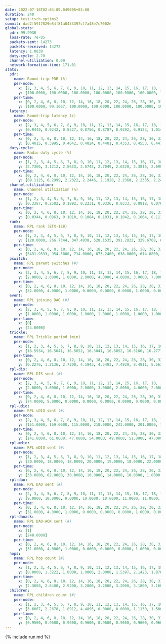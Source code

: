 ```yaml
---
date: 2022-07-16T02:03:09.049095+02:00
duration: 240
setup: test-tsch-optims2
commit: dad2f5917829e84f81a0433397cf7a48e7c7002e
global-stats:
  pdr: 99.9930
  loss-rate: 7e-05
  packets-sent: 14273
  packets-received: 14272
  latency: 1.0039
  duty-cycle: 2.70
  channel-utilization: 0.09
  network-formation-time: 171.01
stats:
  pdr:
    name: Round-trip PDR (%)
    per-node:
      x: [2, 3, 4, 5, 6, 7, 8, 9, 10, 11, 12, 13, 14, 15, 16, 17, 18, 19, 20, 21, 22, 23, 24, 25]
      y: [100.0000, 100.0000, 100.0000, 100.0000, 100.0000, 100.0000, 100.0000, 99.8217, 100.0000, 100.0000, 100.0000, 100.0000, 100.0000, 100.0000, 100.0000, 100.0000, 100.0000, 100.0000, 100.0000, 100.0000, 100.0000, 100.0000, 100.0000, 100.0000]
    per-time:
      x: [0, 2, 4, 6, 8, 10, 12, 14, 16, 18, 20, 22, 24, 26, 28, 30, 32, 34, 36, 38, 40, 42, 44, 46, 48, 50, 52, 54, 56, 58, 60, 62, 64, 66, 68, 70, 72, 74, 76, 78, 80, 82, 84, 86, 88, 90, 92, 94, 96, 98, 100, 102, 104, 106, 108, 110, 112, 114, 116, 118, 120, 122, 124, 126, 128, 130, 132, 134, 136, 138, 140, 142, 144, 146, 148, 150, 152, 154, 156, 158, 160, 162, 164, 166, 168, 170, 172, 174, 176, 178, 180, 182, 184, 186, 188, 190, 192, 194, 196, 198, 200, 202, 204, 206, 208, 210, 212, 214, 216, 218, 220, 222, 224, 226, 228, 230, 232, 234, 236]
      y: [100.0000, 99.1667, 100.0000, 100.0000, 100.0000, 100.0000, 100.0000, 100.0000, 100.0000, 100.0000, 100.0000, 100.0000, 100.0000, 100.0000, 100.0000, 100.0000, 100.0000, 100.0000, 100.0000, 100.0000, 100.0000, 100.0000, 100.0000, 100.0000, 100.0000, 100.0000, 100.0000, 100.0000, 100.0000, 100.0000, 100.0000, 100.0000, 100.0000, 100.0000, 100.0000, 100.0000, 100.0000, 100.0000, 100.0000, 100.0000, 100.0000, 100.0000, 100.0000, 100.0000, 100.0000, 100.0000, 100.0000, 100.0000, 100.0000, 100.0000, 100.0000, 100.0000, 100.0000, 100.0000, 100.0000, 100.0000, 100.0000, 100.0000, 100.0000, 100.0000, 100.0000, 100.0000, 100.0000, 100.0000, 100.0000, 100.0000, 100.0000, 100.0000, 100.0000, 100.0000, 100.0000, 100.0000, 100.0000, 100.0000, 100.0000, 100.0000, 100.0000, 100.0000, 100.0000, 100.0000, 100.0000, 100.0000, 100.0000, 100.0000, 100.0000, 100.0000, 100.0000, 100.0000, 100.0000, 100.0000, 100.0000, 100.0000, 100.0000, 100.0000, 100.0000, 100.0000, 100.0000, 100.0000, 100.0000, 100.0000, 100.0000, 100.0000, 100.0000, 100.0000, 100.0000, 100.0000, 100.0000, 100.0000, 100.0000, 100.0000, 100.0000, 100.0000, 100.0000, 100.0000, 100.0000, 100.0000, 100.0000, 100.0000, 100.0000]
  latency:
    name: Round-trip latency (s)
    per-node:
      x: [2, 3, 4, 5, 6, 7, 8, 9, 10, 11, 12, 13, 14, 15, 16, 17, 18, 19, 20, 21, 22, 23, 24, 25]
      y: [0.9440, 0.9242, 0.8527, 0.8756, 0.8787, 0.9392, 0.9123, 1.0148, 0.9205, 0.9857, 0.9048, 1.0482, 1.1132, 1.0025, 0.9981, 1.0121, 0.9618, 1.0621, 1.0796, 1.1139, 1.1760, 1.1371, 1.1418, 1.1110]
    per-time:
      x: [0, 2, 4, 6, 8, 10, 12, 14, 16, 18, 20, 22, 24, 26, 28, 30, 32, 34, 36, 38, 40, 42, 44, 46, 48, 50, 52, 54, 56, 58, 60, 62, 64, 66, 68, 70, 72, 74, 76, 78, 80, 82, 84, 86, 88, 90, 92, 94, 96, 98, 100, 102, 104, 106, 108, 110, 112, 114, 116, 118, 120, 122, 124, 126, 128, 130, 132, 134, 136, 138, 140, 142, 144, 146, 148, 150, 152, 154, 156, 158, 160, 162, 164, 166, 168, 170, 172, 174, 176, 178, 180, 182, 184, 186, 188, 190, 192, 194, 196, 198, 200, 202, 204, 206, 208, 210, 212, 214, 216, 218, 220, 222, 224, 226, 228, 230, 232, 234, 236]
      y: [0.4015, 0.3995, 0.4642, 0.4024, 0.4401, 0.4353, 0.4553, 0.4476, 0.4155, 0.4220, 0.4495, 0.4526, 0.4679, 0.4183, 0.4163, 0.3805, 0.3818, 0.3898, 0.4360, 0.3850, 0.3765, 0.3502, 0.3919, 0.4045, 0.5050, 0.4622, 0.3433, 0.3347, 0.3975, 0.5256, 1.0236, 0.8755, 0.5874, 0.4785, 0.4639, 0.5374, 1.3065, 1.2069, 1.1128, 0.8521, 0.5610, 0.6074, 1.2771, 1.3118, 1.2954, 1.2526, 1.2401, 1.0316, 1.2597, 1.2618, 1.2707, 1.2995, 1.2722, 1.2661, 1.3001, 1.2702, 1.2765, 1.2487, 1.2876, 1.2799, 1.2687, 1.2623, 1.2515, 1.2801, 1.2800, 1.2773, 1.2753, 1.2844, 1.2751, 1.2648, 1.2963, 1.2907, 1.2781, 1.2784, 1.2657, 1.2500, 1.2758, 1.2591, 1.2698, 1.2547, 1.2505, 1.2599, 1.2658, 1.2697, 1.2600, 1.2569, 1.2683, 1.2546, 1.2603, 1.2709, 1.2397, 1.2628, 1.2649, 1.2463, 1.2435, 1.2687, 1.2554, 1.2497, 1.2614, 1.2420, 1.2710, 1.2913, 1.2803, 1.2728, 1.2736, 1.2640, 1.2445, 1.2725, 1.2633, 1.2462, 1.2598, 1.2773, 1.2641, 1.2612, 1.2512, 1.2512, 1.2476, 1.2707, 1.2614]
  duty-cycle:
    name: Radio duty cycle (%)
    per-node:
      x: [1, 2, 3, 4, 5, 6, 7, 8, 9, 10, 11, 12, 13, 14, 15, 16, 17, 18, 19, 20, 21, 22, 23, 24, 25]
      y: [2.7366, 3.1212, 2.8633, 2.6742, 2.7049, 2.6320, 2.3816, 2.6908, 2.5982, 2.5060, 2.5550, 2.7310, 2.6448, 2.6907, 2.6665, 2.7003, 2.7000, 3.0026, 2.8253, 2.4153, 2.9145, 3.0429, 3.1113, 2.9710, 2.9548]
    per-time:
      x: [0, 2, 4, 6, 8, 10, 12, 14, 16, 18, 20, 22, 24, 26, 28, 30, 32, 34, 36, 38, 40, 42, 44, 46, 48, 50, 52, 54, 56, 58, 60, 62, 64, 66, 68, 70, 72, 74, 76, 78, 80, 82, 84, 86, 88, 90, 92, 94, 96, 98, 100, 102, 104, 106, 108, 110, 112, 114, 116, 118, 120, 122, 124, 126, 128, 130, 132, 134, 136, 138, 140, 142, 144, 146, 148, 150, 152, 154, 156, 158, 160, 162, 164, 166, 168, 170, 172, 174, 176, 178, 180, 182, 184, 186, 188, 190, 192, 194, 196, 198, 200, 202, 204, 206, 208, 210, 212, 214, 216, 218, 220, 222, 224, 226, 228, 230, 232, 234, 236, 238]
      y: [69.1125, 6.2999, 2.2322, 2.2446, 2.1920, 2.2368, 2.2335, 2.2496, 2.2501, 2.2415, 2.2179, 2.2256, 2.2349, 2.2219, 2.2334, 2.2510, 2.2099, 2.1845, 2.2146, 2.2032, 2.2002, 2.1841, 2.1954, 2.1867, 2.1854, 2.1842, 2.1759, 2.1747, 2.1765, 2.1797, 2.1743, 2.1959, 2.1822, 2.1704, 2.1840, 2.1791, 2.1767, 2.1966, 2.1676, 2.1818, 2.1847, 2.1974, 2.1881, 2.1875, 2.2097, 2.1900, 2.2005, 2.1416, 2.1895, 2.1794, 2.1694, 2.1696, 2.1852, 2.1729, 2.1731, 2.1635, 2.1783, 2.1630, 2.1908, 2.1675, 2.1744, 2.1758, 2.1725, 2.1709, 2.3238, 2.2459, 2.2741, 2.1823, 2.1831, 2.1745, 2.1804, 2.1792, 2.2019, 2.1654, 2.1904, 2.1774, 2.1844, 2.1838, 2.1723, 2.1657, 2.1690, 2.1613, 2.1646, 2.1627, 2.1781, 2.1633, 2.1848, 2.1756, 2.1691, 2.1636, 2.1608, 2.1818, 2.1605, 2.1757, 2.1551, 2.1472, 2.1696, 2.1604, 2.1662, 2.1639, 2.1674, 2.1678, 2.1606, 2.1942, 2.1877, 2.1925, 2.1776, 2.1666, 2.1825, 2.1712, 2.1744, 2.1824, 2.1912, 2.1860, 2.1760, 2.1759, 2.1711, 2.1647, 2.1848, 2.1683]
  channel-utilization:
    name: Channel utilization (%)
    per-node:
      x: [1, 2, 3, 4, 5, 6, 7, 8, 9, 10, 11, 12, 13, 14, 15, 16, 17, 18, 19, 20, 21, 22, 23, 24, 25]
      y: [0.3387, 0.2582, 0.1892, 0.2231, 0.0336, 0.0333, 0.0818, 0.0766, 0.0340, 0.0391, 0.0347, 0.2393, 0.0389, 0.0339, 0.0598, 0.0466, 0.0645, 0.1872, 0.0345, 0.0617, 0.0481, 0.0346, 0.0319, 0.0329, 0.0321]
    per-time:
      x: [0, 2, 4, 6, 8, 10, 12, 14, 16, 18, 20, 22, 24, 26, 28, 30, 32, 34, 36, 38, 40, 42, 44, 46, 48, 50, 52, 54, 56, 58, 60, 62, 64, 66, 68, 70, 72, 74, 76, 78, 80, 82, 84, 86, 88, 90, 92, 94, 96, 98, 100, 102, 104, 106, 108, 110, 112, 114, 116, 118, 120, 122, 124, 126, 128, 130, 132, 134, 136, 138, 140, 142, 144, 146, 148, 150, 152, 154, 156, 158, 160, 162, 164, 166, 168, 170, 172, 174, 176, 178, 180, 182, 184, 186, 188, 190, 192, 194, 196, 198, 200, 202, 204, 206, 208, 210, 212, 214, 216, 218, 220, 222, 224, 226, 228, 230, 232, 234, 236, 238]
      y: [0.0344, 0.0963, 0.1010, 0.1084, 0.1031, 0.1042, 0.1064, 0.1110, 0.1099, 0.1082, 0.1021, 0.1051, 0.1069, 0.1044, 0.1056, 0.1113, 0.0994, 0.0888, 0.0987, 0.0969, 0.0979, 0.0925, 0.0966, 0.0919, 0.0909, 0.0929, 0.0857, 0.0869, 0.0902, 0.0890, 0.0864, 0.0962, 0.0917, 0.0850, 0.0930, 0.0893, 0.0908, 0.0952, 0.0875, 0.0904, 0.0929, 0.0963, 0.0924, 0.0946, 0.1025, 0.0950, 0.0961, 0.0920, 0.0926, 0.0888, 0.0840, 0.0869, 0.0916, 0.0866, 0.0852, 0.0859, 0.0882, 0.0860, 0.0897, 0.0868, 0.0862, 0.0871, 0.0873, 0.0863, 0.1106, 0.0518, 0.0527, 0.0960, 0.0890, 0.0873, 0.0915, 0.0903, 0.0986, 0.0861, 0.0905, 0.0864, 0.0886, 0.0896, 0.0856, 0.0853, 0.0845, 0.0821, 0.0848, 0.0849, 0.0871, 0.0832, 0.0885, 0.0882, 0.0847, 0.0834, 0.0864, 0.0904, 0.0831, 0.0836, 0.0793, 0.0797, 0.0836, 0.0832, 0.0847, 0.0842, 0.0850, 0.0853, 0.0837, 0.0932, 0.0942, 0.0924, 0.0901, 0.0854, 0.0902, 0.0873, 0.0869, 0.0889, 0.0925, 0.0914, 0.0880, 0.0880, 0.0838, 0.0819, 0.0883, 0.0837]
  rank:
    name: RPL rank (ETX-128)
    per-node:
      x: [1, 2, 3, 4, 5, 6, 7, 8, 9, 10, 11, 12, 13, 14, 15, 16, 17, 18, 19, 20, 21, 22, 23, 24, 25]
      y: [128.0000, 266.7344, 347.4938, 528.1535, 391.2822, 329.6708, 688.2213, 397.5165, 562.7561, 419.5000, 437.8708, 689.0615, 520.0456, 589.0123, 785.8496, 587.7078, 519.3375, 575.1452, 723.0622, 669.7495, 701.8619, 775.6307, 727.9710, 757.7469, 740.6750]
    per-time:
      x: [0, 2, 4, 6, 8, 10, 12, 14, 16, 18, 20, 22, 24, 26, 28, 30, 32, 34, 36, 38, 40, 42, 44, 46, 48, 50, 52, 54, 56, 58, 60, 62, 64, 66, 68, 70, 72, 74, 76, 78, 80, 82, 84, 86, 88, 90, 92, 94, 96, 98, 100, 102, 104, 106, 108, 110, 112, 114, 116, 118, 120, 122, 124, 126, 128, 130, 132, 134, 136, 138, 140, 142, 144, 146, 148, 150, 152, 154, 156, 158, 160, 162, 164, 166, 168, 170, 172, 174, 176, 178, 180, 182, 184, 186, 188, 190, 192, 194, 196, 198, 200, 202, 204, 206, 208, 210, 212, 214, 216, 218, 220, 222, 224, 226, 228, 230, 232, 234, 236, 238]
      y: [5431.9333, 954.5000, 714.0000, 673.2400, 638.0000, 614.8800, 617.2353, 608.5600, 579.9804, 573.1569, 570.4800, 567.6200, 568.0000, 550.1429, 556.2941, 557.9800, 567.9400, 570.4400, 567.5882, 578.0189, 569.8000, 575.2308, 555.2000, 543.7308, 531.9600, 540.7600, 521.9804, 508.9412, 489.9600, 495.0392, 487.9800, 487.8846, 479.5192, 476.3600, 481.6667, 486.8800, 488.5000, 487.4000, 485.2000, 486.4600, 487.7647, 485.5000, 487.3400, 490.2353, 502.4118, 508.3673, 504.7843, 491.8654, 492.3137, 491.8235, 494.8800, 489.5882, 480.9600, 476.9400, 473.5800, 475.6000, 479.3800, 479.6200, 481.7600, 482.9800, 484.7600, 488.0600, 491.0784, 483.7647, 640.4589, 661.6791, 636.1507, 487.9600, 481.8000, 486.0600, 486.9800, 482.1600, 485.8600, 480.6667, 482.4800, 482.7800, 481.2941, 475.9000, 478.3400, 479.9400, 476.8824, 475.2400, 477.3600, 475.2400, 466.7600, 464.0800, 467.7200, 472.9600, 465.9423, 471.2000, 470.1600, 472.9000, 465.7000, 471.3800, 473.8400, 475.6800, 481.4200, 493.8627, 488.3800, 486.9600, 485.9400, 475.7000, 473.0392, 470.8400, 466.2800, 467.6600, 468.7000, 462.5490, 464.6800, 467.9615, 459.6250, 470.4314, 468.9184, 470.2800, 479.8235, 483.6981, 478.4200, 476.0400, 473.2000, 463.1351]
  pswitch:
    name: RPL parent switches (#)
    per-node:
      x: [2, 3, 4, 5, 6, 7, 8, 9, 10, 11, 12, 13, 14, 15, 16, 17, 18, 19, 20, 21, 22, 23, 24, 25]
      y: [2.0000, 2.0000, 1.0000, 2.0000, 4.0000, 4.0000, 3.0000, 7.0000, 3.0000, 1.0000, 4.0000, 2.0000, 4.0000, 7.0000, 4.0000, 1.0000, 2.0000, 3.0000, 7.0000, 1.0000, 3.0000, 3.0000, 3.0000, 2.0000]
    per-time:
      x: [0, 2, 4, 6, 8, 10, 12, 14, 16, 18, 20, 22, 24, 26, 28, 30, 32, 34, 36, 38, 40, 42, 44, 46, 48, 50, 52, 54, 56, 58, 60, 62, 64, 66, 68, 70, 72, 74, 76, 78, 80, 82, 84, 86, 88, 90, 92, 94, 96, 98, 100, 102, 104, 106, 108, 110, 112, 114, 116, 118, 120, 122, 124, 126, 128, 130, 132, 134, 136, 138, 140, 142, 144, 146, 148, 150, 152, 154, 156, 158, 160, 162, 164, 166, 168, 170, 172, 174, 176, 178, 180, 182, 184, 186, 188, 190, 192, 194, 196, 198, 200, 202, 204, 206, 208, 210, 212, 214, 216, 218, 220, 222, 224, 226, 228, 230]
      y: [32.0000, 4.0000, 1.0000, 0.0000, 0.0000, 0.0000, 1.0000, 0.0000, 1.0000, 1.0000, 0.0000, 0.0000, 3.0000, 0.0000, 1.0000, 0.0000, 0.0000, 0.0000, 0.0000, 2.0000, 1.0000, 2.0000, 0.0000, 1.0000, 0.0000, 0.0000, 1.0000, 1.0000, 0.0000, 1.0000, 0.0000, 2.0000, 0.0000, 0.0000, 1.0000, 0.0000, 0.0000, 0.0000, 0.0000, 0.0000, 1.0000, 0.0000, 0.0000, 0.0000, 0.0000, 0.0000, 3.0000, 0.0000, 0.0000, 1.0000, 0.0000, 1.0000, 0.0000, 0.0000, 0.0000, 0.0000, 0.0000, 0.0000, 0.0000, 0.0000, 0.0000, 0.0000, 1.0000, 1.0000, 1.0000, 0.0000, 0.0000, 0.0000, 0.0000, 0.0000, 0.0000, 0.0000, 0.0000, 1.0000, 0.0000, 0.0000, 1.0000, 0.0000, 0.0000, 0.0000, 1.0000, 0.0000, 0.0000, 0.0000, 0.0000, 0.0000, 0.0000, 1.0000, 1.0000, 0.0000, 0.0000, 0.0000, 0.0000, 0.0000, 0.0000, 0.0000, 0.0000, 1.0000, 0.0000, 0.0000, 0.0000, 0.0000, 1.0000, 0.0000, 0.0000, 0.0000, 0.0000, 1.0000, 0.0000, 0.0000, 0.0000, 0.0000, 0.0000, 0.0000, 0.0000, 2.0000]
  event:
    name: RPL joining DAG (#)
    per-node:
      x: [2, 3, 4, 5, 6, 7, 8, 9, 10, 11, 12, 13, 14, 15, 16, 17, 18, 19, 20, 21, 22, 23, 24, 25]
      y: [1.0000, 1.0000, 1.0000, 1.0000, 1.0000, 1.0000, 1.0000, 1.0000, 1.0000, 1.0000, 1.0000, 1.0000, 1.0000, 1.0000, 1.0000, 1.0000, 1.0000, 1.0000, 1.0000, 1.0000, 1.0000, 1.0000, 1.0000, 1.0000]
    per-time:
      x: [0]
      y: [24.0000]
  trickle:
    name: RPL Trickle period (min)
    per-node:
      x: [1, 2, 3, 4, 5, 6, 7, 8, 9, 10, 11, 12, 13, 14, 15, 16, 17, 18, 19, 20, 21, 22, 23, 24, 25]
      y: [16.5934, 16.5041, 16.5052, 16.5041, 16.5052, 16.5166, 16.2777, 16.5803, 16.5583, 16.4731, 16.5729, 16.2676, 16.3908, 16.5110, 16.4106, 16.3728, 16.5001, 16.5222, 16.3976, 17.2993, 16.5874, 16.1007, 16.4622, 16.5755, 16.5717]
    per-time:
      x: [0, 2, 4, 6, 8, 10, 12, 14, 16, 18, 20, 22, 24, 26, 28, 30, 32, 34, 36, 38, 40, 42, 44, 46, 48, 50, 52, 54, 56, 58, 60, 62, 64, 66, 68, 70, 72, 74, 76, 78, 80, 82, 84, 86, 88, 90, 92, 94, 96, 98, 100, 102, 104, 106, 108, 110, 112, 114, 116, 118, 120, 122, 124, 126, 128, 130, 132, 134, 136, 138, 140, 142, 144, 146, 148, 150, 152, 154, 156, 158, 160, 162, 164, 166, 168, 170, 172, 174, 176, 178, 180, 182, 184, 186, 188, 190, 192, 194, 196, 198, 200, 202, 204, 206, 208, 210, 212, 214, 216, 218, 220, 222, 224, 226, 228, 230, 232, 234, 236, 238]
      y: [0.2276, 1.2136, 2.7200, 4.1943, 4.5493, 7.4929, 8.4811, 8.5634, 8.7381, 13.8782, 16.7772, 17.1267, 17.1526, 17.2979, 17.4763, 17.4763, 17.4763, 17.4763, 17.4763, 17.4763, 17.4763, 17.4763, 17.4763, 17.4763, 17.4763, 17.4763, 17.4763, 17.4763, 17.4763, 17.4763, 17.4763, 17.4763, 17.4763, 17.4763, 17.4763, 17.4763, 17.4763, 17.4763, 17.4763, 17.4763, 17.4763, 17.4763, 17.4763, 17.4763, 17.4763, 17.4763, 17.4763, 17.4763, 17.4763, 17.4763, 17.4763, 17.4763, 17.4763, 17.4763, 17.4763, 17.4763, 17.4763, 17.4763, 17.4763, 17.4763, 17.4763, 17.4763, 17.4763, 17.4763, 17.4763, 17.4763, 17.4763, 17.4763, 17.4763, 17.4763, 17.4763, 17.4763, 17.4763, 17.4763, 17.4763, 17.4763, 17.4763, 17.4763, 17.4763, 17.4763, 17.4763, 17.4763, 17.4763, 17.4763, 17.4763, 17.4763, 17.4763, 17.4763, 17.4763, 17.4763, 17.4763, 17.4763, 17.4763, 17.4763, 17.4763, 17.4763, 17.4763, 17.4763, 17.4763, 17.4763, 17.4763, 17.4763, 17.4763, 17.4763, 17.4763, 17.4763, 17.4763, 17.4763, 17.4763, 17.4763, 17.4763, 17.4763, 17.4763, 17.4763, 17.4763, 17.4763, 17.4763, 17.4763, 17.4763, 17.4763]
  rpl-dis:
    name: RPL DIS sent (#)
    per-node:
      x: [2, 3, 4, 5, 6, 7, 8, 9, 10, 11, 12, 13, 14, 15, 16, 17, 18, 19, 20, 21, 22, 23, 24, 25]
      y: [2.0000, 3.0000, 1.0000, 2.0000, 3.0000, 2.0000, 4.0000, 2.0000, 2.0000, 3.0000, 2.0000, 4.0000, 4.0000, 4.0000, 3.0000, 3.0000, 4.0000, 3.0000, 7.0000, 3.0000, 5.0000, 5.0000, 4.0000, 6.0000]
    per-time:
      x: [0, 2, 4, 6, 8, 10, 12, 14, 16, 18, 20, 22, 24, 26, 28, 30, 32, 34, 36, 38, 40, 42, 44, 46, 48, 50, 52, 54, 56, 58, 60, 62, 64, 66, 68, 70, 72, 74, 76, 78, 80, 82, 84, 86, 88, 90, 92, 94, 96, 98, 100, 102, 104, 106, 108, 110, 112, 114, 116, 118, 120, 122, 124, 126, 128, 130, 132, 134]
      y: [74.0000, 5.0000, 0.0000, 0.0000, 0.0000, 0.0000, 0.0000, 0.0000, 0.0000, 0.0000, 0.0000, 0.0000, 0.0000, 0.0000, 0.0000, 0.0000, 0.0000, 0.0000, 0.0000, 0.0000, 0.0000, 0.0000, 0.0000, 0.0000, 0.0000, 0.0000, 0.0000, 0.0000, 0.0000, 0.0000, 0.0000, 0.0000, 0.0000, 0.0000, 0.0000, 0.0000, 0.0000, 0.0000, 0.0000, 0.0000, 0.0000, 0.0000, 0.0000, 0.0000, 0.0000, 0.0000, 0.0000, 0.0000, 0.0000, 0.0000, 0.0000, 0.0000, 0.0000, 0.0000, 0.0000, 0.0000, 0.0000, 0.0000, 0.0000, 0.0000, 0.0000, 0.0000, 0.0000, 0.0000, 0.0000, 1.0000, 0.0000, 1.0000]
  rpl-udio:
    name: RPL uDIO sent (#)
    per-node:
      x: [2, 3, 4, 5, 6, 7, 8, 9, 10, 11, 12, 13, 14, 15, 16, 17, 18, 19, 20, 21, 22, 23, 24, 25]
      y: [151.0000, 169.0000, 115.0000, 218.0000, 242.0000, 201.0000, 167.0000, 231.0000, 235.0000, 237.0000, 187.0000, 239.0000, 232.0000, 205.0000, 236.0000, 204.0000, 169.0000, 230.0000, 256.0000, 233.0000, 240.0000, 208.0000, 238.0000, 181.0000]
    per-time:
      x: [0, 2, 4, 6, 8, 10, 12, 14, 16, 18, 20, 22, 24, 26, 28, 30, 32, 34, 36, 38, 40, 42, 44, 46, 48, 50, 52, 54, 56, 58, 60, 62, 64, 66, 68, 70, 72, 74, 76, 78, 80, 82, 84, 86, 88, 90, 92, 94, 96, 98, 100, 102, 104, 106, 108, 110, 112, 114, 116, 118, 120, 122, 124, 126, 128, 130, 132, 134, 136, 138, 140, 142, 144, 146, 148, 150, 152, 154, 156, 158, 160, 162, 164, 166, 168, 170, 172, 174, 176, 178, 180, 182, 184, 186, 188, 190, 192, 194, 196, 198, 200, 202, 204, 206, 208, 210, 212, 214, 216, 218, 220, 222, 224, 226, 228, 230, 232, 234, 236, 238]
      y: [141.0000, 61.0000, 47.0000, 54.0000, 49.0000, 51.0000, 47.0000, 44.0000, 46.0000, 48.0000, 39.0000, 39.0000, 40.0000, 39.0000, 44.0000, 50.0000, 45.0000, 41.0000, 41.0000, 37.0000, 37.0000, 29.0000, 49.0000, 51.0000, 48.0000, 41.0000, 35.0000, 37.0000, 38.0000, 42.0000, 47.0000, 48.0000, 43.0000, 35.0000, 31.0000, 39.0000, 43.0000, 49.0000, 50.0000, 44.0000, 38.0000, 41.0000, 33.0000, 43.0000, 45.0000, 48.0000, 47.0000, 43.0000, 35.0000, 35.0000, 33.0000, 41.0000, 54.0000, 40.0000, 45.0000, 39.0000, 34.0000, 33.0000, 36.0000, 45.0000, 49.0000, 41.0000, 37.0000, 38.0000, 38.0000, 33.0000, 36.0000, 45.0000, 48.0000, 40.0000, 41.0000, 36.0000, 33.0000, 34.0000, 40.0000, 42.0000, 52.0000, 41.0000, 42.0000, 30.0000, 34.0000, 26.0000, 48.0000, 49.0000, 42.0000, 37.0000, 36.0000, 31.0000, 39.0000, 38.0000, 52.0000, 48.0000, 41.0000, 35.0000, 29.0000, 37.0000, 38.0000, 52.0000, 50.0000, 44.0000, 34.0000, 31.0000, 29.0000, 40.0000, 47.0000, 50.0000, 44.0000, 44.0000, 37.0000, 26.0000, 36.0000, 41.0000, 47.0000, 49.0000, 48.0000, 37.0000, 35.0000, 25.0000, 35.0000, 40.0000]
  rpl-mdio:
    name: RPL mDIO sent (#)
    per-node:
      x: [1, 2, 3, 4, 5, 6, 7, 8, 9, 10, 11, 12, 13, 14, 15, 16, 17, 18, 19, 20, 21, 22, 23, 24, 25]
      y: [20.0000, 18.0000, 18.0000, 20.0000, 19.0000, 18.0000, 22.0000, 19.0000, 20.0000, 19.0000, 18.0000, 22.0000, 21.0000, 19.0000, 21.0000, 23.0000, 20.0000, 19.0000, 22.0000, 19.0000, 18.0000, 22.0000, 20.0000, 18.0000, 18.0000]
    per-time:
      x: [0, 2, 4, 6, 8, 10, 12, 14, 16, 18, 20, 22, 24, 26, 28, 30, 32, 34, 36, 38, 40, 42, 44, 46, 48, 50, 52, 54, 56, 58, 60, 62, 64, 66, 68, 70, 72, 74, 76, 78, 80, 82, 84, 86, 88, 90, 92, 94, 96, 98, 100, 102, 104, 106, 108, 110, 112, 114, 116, 118, 120, 122, 124, 126, 128, 130, 132, 134, 136, 138, 140, 142, 144, 146, 148, 150, 152, 154, 156, 158, 160, 162, 164, 166, 168, 170, 172, 174, 176, 178, 180, 182, 184, 186, 188, 190, 192, 194, 196, 198, 200, 202, 204, 206, 208, 210, 212, 214, 216, 218, 220, 222, 224, 226, 228, 230, 232, 234, 236, 238, 240]
      y: [33.0000, 62.0000, 30.0000, 10.0000, 14.0000, 10.0000, 1.0000, 5.0000, 14.0000, 6.0000, 0.0000, 1.0000, 0.0000, 2.0000, 6.0000, 5.0000, 5.0000, 4.0000, 2.0000, 0.0000, 1.0000, 0.0000, 3.0000, 6.0000, 4.0000, 2.0000, 8.0000, 1.0000, 1.0000, 0.0000, 0.0000, 4.0000, 9.0000, 3.0000, 4.0000, 4.0000, 0.0000, 1.0000, 0.0000, 1.0000, 3.0000, 7.0000, 9.0000, 2.0000, 3.0000, 0.0000, 0.0000, 0.0000, 2.0000, 5.0000, 8.0000, 5.0000, 4.0000, 0.0000, 1.0000, 0.0000, 0.0000, 3.0000, 7.0000, 6.0000, 5.0000, 3.0000, 0.0000, 0.0000, 2.0000, 0.0000, 2.0000, 6.0000, 8.0000, 3.0000, 4.0000, 1.0000, 0.0000, 0.0000, 3.0000, 6.0000, 9.0000, 0.0000, 5.0000, 3.0000, 0.0000, 0.0000, 0.0000, 0.0000, 4.0000, 9.0000, 4.0000, 5.0000, 3.0000, 0.0000, 0.0000, 0.0000, 2.0000, 7.0000, 6.0000, 4.0000, 2.0000, 2.0000, 1.0000, 1.0000, 0.0000, 4.0000, 4.0000, 6.0000, 7.0000, 1.0000, 2.0000, 0.0000, 1.0000, 1.0000, 5.0000, 5.0000, 7.0000, 4.0000, 2.0000, 0.0000, 0.0000, 0.0000, 3.0000, 2.0000, 2.0000]
  rpl-dao:
    name: RPL DAO sent (#)
    per-node:
      x: [2, 3, 4, 5, 6, 7, 8, 9, 10, 11, 12, 13, 14, 15, 16, 17, 18, 19, 20, 21, 22, 23, 24, 25]
      y: [9.0000, 10.0000, 9.0000, 10.0000, 10.0000, 11.0000, 11.0000, 11.0000, 10.0000, 9.0000, 12.0000, 10.0000, 10.0000, 13.0000, 11.0000, 9.0000, 10.0000, 10.0000, 14.0000, 9.0000, 10.0000, 10.0000, 10.0000, 10.0000]
    per-time:
      x: [0, 2, 4, 6, 8, 10, 12, 14, 16, 18, 20, 22, 24, 26, 28, 30, 32, 34, 36, 38, 40, 42, 44, 46, 48, 50, 52, 54, 56, 58, 60, 62, 64, 66, 68, 70, 72, 74, 76, 78, 80, 82, 84, 86, 88, 90, 92, 94, 96, 98, 100, 102, 104, 106, 108, 110, 112, 114, 116, 118, 120, 122, 124, 126, 128, 130, 132, 134, 136, 138, 140, 142, 144, 146, 148, 150, 152, 154, 156, 158, 160, 162, 164, 166, 168, 170, 172, 174, 176, 178, 180, 182, 184, 186, 188, 190, 192, 194, 196, 198, 200, 202, 204, 206, 208, 210, 212, 214, 216, 218, 220, 222, 224, 226, 228, 230, 232, 234, 236, 238]
      y: [31.0000, 4.0000, 1.0000, 0.0000, 0.0000, 0.0000, 1.0000, 0.0000, 1.0000, 1.0000, 0.0000, 0.0000, 3.0000, 0.0000, 13.0000, 6.0000, 0.0000, 0.0000, 0.0000, 2.0000, 1.0000, 2.0000, 1.0000, 1.0000, 1.0000, 0.0000, 2.0000, 2.0000, 6.0000, 6.0000, 1.0000, 2.0000, 0.0000, 2.0000, 2.0000, 0.0000, 0.0000, 1.0000, 1.0000, 0.0000, 3.0000, 2.0000, 1.0000, 9.0000, 2.0000, 2.0000, 2.0000, 2.0000, 3.0000, 1.0000, 0.0000, 1.0000, 0.0000, 0.0000, 0.0000, 3.0000, 0.0000, 10.0000, 1.0000, 1.0000, 2.0000, 1.0000, 4.0000, 3.0000, 2.0000, 1.0000, 0.0000, 0.0000, 0.0000, 1.0000, 1.0000, 7.0000, 4.0000, 1.0000, 1.0000, 1.0000, 5.0000, 1.0000, 1.0000, 1.0000, 1.0000, 0.0000, 0.0000, 1.0000, 1.0000, 4.0000, 7.0000, 1.0000, 3.0000, 1.0000, 1.0000, 4.0000, 1.0000, 0.0000, 1.0000, 0.0000, 0.0000, 1.0000, 2.0000, 1.0000, 8.0000, 2.0000, 3.0000, 1.0000, 0.0000, 4.0000, 2.0000, 1.0000, 1.0000, 0.0000, 0.0000, 0.0000, 1.0000, 1.0000, 8.0000, 4.0000, 1.0000, 3.0000, 0.0000, 4.0000]
  rpl-daoack:
    name: RPL DAO-ACK sent (#)
    per-node:
      x: [1]
      y: [248.0000]
    per-time:
      x: [0, 2, 4, 6, 8, 10, 12, 14, 16, 18, 20, 22, 24, 26, 28, 30, 32, 34, 36, 38, 40, 42, 44, 46, 48, 50, 52, 54, 56, 58, 60, 62, 64, 66, 68, 70, 72, 74, 76, 78, 80, 82, 84, 86, 88, 90, 92, 94, 96, 98, 100, 102, 104, 106, 108, 110, 112, 114, 116, 118, 120, 122, 124, 126, 128, 130, 132, 134, 136, 138, 140, 142, 144, 146, 148, 150, 152, 154, 156, 158, 160, 162, 164, 166, 168, 170, 172, 174, 176, 178, 180, 182, 184, 186, 188, 190, 192, 194, 196, 198, 200, 202, 204, 206, 208, 210, 212, 214, 216, 218, 220, 222, 224, 226, 228, 230, 232, 234, 236, 238]
      y: [31.0000, 4.0000, 1.0000, 0.0000, 0.0000, 0.0000, 1.0000, 0.0000, 1.0000, 1.0000, 0.0000, 0.0000, 3.0000, 0.0000, 13.0000, 6.0000, 0.0000, 0.0000, 0.0000, 2.0000, 1.0000, 2.0000, 1.0000, 1.0000, 1.0000, 0.0000, 2.0000, 2.0000, 6.0000, 6.0000, 1.0000, 2.0000, 0.0000, 2.0000, 2.0000, 0.0000, 0.0000, 1.0000, 1.0000, 0.0000, 3.0000, 2.0000, 1.0000, 9.0000, 2.0000, 2.0000, 2.0000, 2.0000, 3.0000, 1.0000, 0.0000, 1.0000, 0.0000, 0.0000, 0.0000, 3.0000, 0.0000, 10.0000, 1.0000, 1.0000, 2.0000, 1.0000, 4.0000, 3.0000, 2.0000, 1.0000, 0.0000, 0.0000, 0.0000, 1.0000, 1.0000, 7.0000, 4.0000, 1.0000, 1.0000, 1.0000, 5.0000, 1.0000, 1.0000, 1.0000, 1.0000, 0.0000, 0.0000, 1.0000, 1.0000, 4.0000, 7.0000, 1.0000, 3.0000, 1.0000, 1.0000, 4.0000, 1.0000, 0.0000, 1.0000, 0.0000, 0.0000, 1.0000, 2.0000, 1.0000, 8.0000, 2.0000, 3.0000, 1.0000, 0.0000, 4.0000, 2.0000, 1.0000, 1.0000, 0.0000, 0.0000, 0.0000, 1.0000, 1.0000, 8.0000, 4.0000, 1.0000, 3.0000, 0.0000, 4.0000]
  hops:
    name: RPL hop count (#)
    per-node:
      x: [1, 2, 3, 4, 5, 6, 7, 8, 9, 10, 11, 12, 13, 14, 15, 16, 17, 18, 19, 20, 21, 22, 23, 24, 25]
      y: [0.0000, 1.3222, 1.0000, 1.0000, 2.0000, 1.5397, 2.1423, 1.8787, 3.0084, 2.1004, 2.0000, 2.0000, 2.3138, 2.9958, 2.3235, 3.1967, 2.0000, 3.0000, 3.7143, 3.3571, 4.0000, 4.2227, 4.0000, 4.1765, 4.1555]
    per-time:
      x: [0, 2, 4, 6, 8, 10, 12, 14, 16, 18, 20, 22, 24, 26, 28, 30, 32, 34, 36, 38, 40, 42, 44, 46, 48, 50, 52, 54, 56, 58, 60, 62, 64, 66, 68, 70, 72, 74, 76, 78, 80, 82, 84, 86, 88, 90, 92, 94, 96, 98, 100, 102, 104, 106, 108, 110, 112, 114, 116, 118, 120, 122, 124, 126, 128, 130, 132, 134, 136, 138, 140, 142, 144, 146, 148, 150, 152, 154, 156, 158, 160, 162, 164, 166, 168, 170, 172, 174, 176, 178, 180, 182, 184, 186, 188, 190, 192, 194, 196, 198, 200, 202, 204, 206, 208, 210, 212, 214, 216, 218, 220, 222, 224, 226, 228, 230, 232, 234, 236, 238]
      y: [2.3000, 2.6400, 2.9200, 3.2000, 3.2000, 3.2000, 3.1800, 3.1600, 3.1600, 3.2200, 3.2800, 3.2800, 3.2000, 3.1600, 2.9600, 2.7600, 2.7600, 2.7600, 2.7600, 2.7200, 2.7200, 2.7000, 2.5600, 2.5200, 2.5200, 2.5200, 2.5200, 2.4800, 2.4800, 2.4800, 2.4800, 2.5200, 2.5200, 2.5200, 2.5200, 2.5200, 2.5200, 2.5200, 2.5200, 2.5200, 2.5800, 2.6400, 2.6400, 2.6400, 2.6400, 2.6400, 2.5800, 2.4800, 2.4800, 2.4600, 2.4400, 2.4000, 2.4000, 2.4000, 2.4000, 2.4000, 2.4000, 2.4000, 2.4000, 2.4000, 2.4000, 2.4000, 2.4000, 2.4800, 2.5200, 2.5200, 2.5200, 2.5200, 2.5200, 2.5200, 2.5200, 2.5200, 2.5200, 2.4800, 2.4400, 2.4400, 2.4200, 2.4000, 2.4000, 2.4000, 2.4000, 2.4000, 2.4000, 2.4000, 2.4000, 2.4000, 2.4000, 2.4000, 2.3000, 2.3200, 2.3200, 2.3200, 2.3200, 2.3200, 2.3200, 2.3200, 2.3200, 2.2800, 2.2800, 2.2800, 2.2800, 2.2800, 2.3400, 2.4000, 2.4000, 2.4000, 2.4000, 2.4000, 2.4000, 2.4000, 2.4000, 2.4000, 2.4000, 2.4000, 2.4000, 2.4000, 2.4000, 2.4000, 2.4000, 2.4000]
  children:
    name: RPL children count (#)
    per-node:
      x: [1, 2, 3, 4, 5, 6, 7, 8, 9, 10, 11, 12, 13, 14, 15, 16, 17, 18, 19, 20, 21, 22, 23, 24, 25]
      y: [3.6067, 2.2678, 1.8912, 4.4895, 0.0000, 0.0000, 1.1130, 1.5063, 0.0586, 0.2510, 0.0000, 1.3347, 0.0000, 0.0042, 0.7941, 0.4184, 0.8950, 4.6218, 0.0336, 0.1471, 0.5546, 0.0000, 0.0000, 0.0000, 0.0000]
    per-time:
      x: [0, 2, 4, 6, 8, 10, 12, 14, 16, 18, 20, 22, 24, 26, 28, 30, 32, 34, 36, 38, 40, 42, 44, 46, 48, 50, 52, 54, 56, 58, 60, 62, 64, 66, 68, 70, 72, 74, 76, 78, 80, 82, 84, 86, 88, 90, 92, 94, 96, 98, 100, 102, 104, 106, 108, 110, 112, 114, 116, 118, 120, 122, 124, 126, 128, 130, 132, 134, 136, 138, 140, 142, 144, 146, 148, 150, 152, 154, 156, 158, 160, 162, 164, 166, 168, 170, 172, 174, 176, 178, 180, 182, 184, 186, 188, 190, 192, 194, 196, 198, 200, 202, 204, 206, 208, 210, 212, 214, 216, 218, 220, 222, 224, 226, 228, 230, 232, 234, 236, 238]
      y: [0.9500, 0.9600, 0.9600, 0.9600, 0.9600, 0.9600, 0.9600, 0.9600, 0.9600, 0.9600, 0.9600, 0.9600, 0.9600, 0.9600, 0.9600, 0.9600, 0.9600, 0.9600, 0.9600, 0.9600, 0.9600, 0.9600, 0.9600, 0.9600, 0.9600, 0.9600, 0.9600, 0.9600, 0.9600, 0.9600, 0.9600, 0.9600, 0.9600, 0.9600, 0.9600, 0.9600, 0.9600, 0.9600, 0.9600, 0.9600, 0.9600, 0.9600, 0.9600, 0.9600, 0.9600, 0.9600, 0.9600, 0.9600, 0.9600, 0.9600, 0.9600, 0.9600, 0.9600, 0.9600, 0.9600, 0.9600, 0.9600, 0.9600, 0.9600, 0.9600, 0.9600, 0.9600, 0.9600, 0.9600, 0.9600, 0.9600, 0.9600, 0.9600, 0.9600, 0.9600, 0.9600, 0.9600, 0.9600, 0.9600, 0.9600, 0.9600, 0.9600, 0.9600, 0.9600, 0.9600, 0.9600, 0.9600, 0.9600, 0.9600, 0.9600, 0.9600, 0.9600, 0.9600, 0.9600, 0.9600, 0.9600, 0.9600, 0.9600, 0.9600, 0.9600, 0.9600, 0.9600, 0.9600, 0.9600, 0.9600, 0.9600, 0.9600, 0.9600, 0.9600, 0.9600, 0.9600, 0.9600, 0.9600, 0.9600, 0.9600, 0.9600, 0.9600, 0.9600, 0.9600, 0.9600, 0.9600, 0.9600, 0.9600, 0.9600, 0.9600]
---
```


{% include run.md %}
